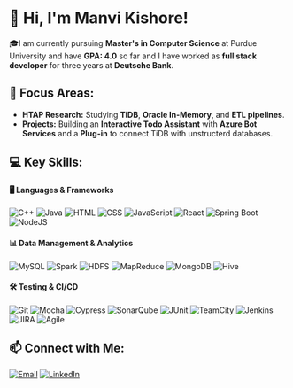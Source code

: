 # 👋 Hi, I'm Manvi Kishore!  

🎓I am currently pursuing **Master's in Computer Science** at Purdue University and have **GPA: 4.0** so far and
   I have worked as **full stack developer** for three years at **Deutsche Bank**.

## 🌟 **Focus Areas:**  
- **HTAP Research:** Studying **TiDB**, **Oracle In-Memory**, and **ETL pipelines**.  
- **Projects:** Building an **Interactive Todo Assistant** with **Azure Bot Services** and a **Plug-in** to connect TiDB with unstructerd databases.  

## 💻 **Key Skills:**  

#### 🖥️ Languages & Frameworks  
![C++](https://img.shields.io/badge/C++-00599C?style=flat-square&logo=c%2B%2B&logoColor=white) ![Java](https://img.shields.io/badge/Java-ED8B00?style=flat-square&logo=java&logoColor=white) ![HTML](https://img.shields.io/badge/HTML5-E34F26?style=flat-square&logo=html5&logoColor=white) ![CSS](https://img.shields.io/badge/CSS3-1572B6?style=flat-square&logo=css3&logoColor=white) ![JavaScript](https://img.shields.io/badge/JavaScript-F7DF1E?style=flat-square&logo=javascript&logoColor=black) ![React](https://img.shields.io/badge/React-61DAFB?style=flat-square&logo=react&logoColor=black) ![Spring Boot](https://img.shields.io/badge/Spring_Boot-6DB33F?style=flat-square&logo=spring-boot&logoColor=white) ![NodeJS](https://img.shields.io/badge/Node.js-339933?style=flat-square&logo=node.js&logoColor=white)  

#### 📊 Data Management & Analytics  
![MySQL](https://img.shields.io/badge/MySQL-4479A1?style=flat-square&logo=mysql&logoColor=white) ![Spark](https://img.shields.io/badge/Apache_Spark-E25A1C?style=flat-square&logo=apachespark&logoColor=white) ![HDFS](https://img.shields.io/badge/HDFS-003366?style=flat-square&logo=apache&logoColor=white) ![MapReduce](https://img.shields.io/badge/MapReduce-FF6F00?style=flat-square&logo=apache&logoColor=white) ![MongoDB](https://img.shields.io/badge/MongoDB-47A248?style=flat-square&logo=mongodb&logoColor=white) ![Hive](https://img.shields.io/badge/Apache_Hive-FDEE21?style=flat-square&logo=apachehive&logoColor=black)  

#### 🛠️ Testing & CI/CD  
![Git](https://img.shields.io/badge/Git-F05032?style=flat-square&logo=git&logoColor=white) ![Mocha](https://img.shields.io/badge/Mocha-8D6748?style=flat-square&logo=mocha&logoColor=white) ![Cypress](https://img.shields.io/badge/Cypress-17202C?style=flat-square&logo=cypress&logoColor=white) ![SonarQube](https://img.shields.io/badge/SonarQube-4E9BCD?style=flat-square&logo=sonarqube&logoColor=white) ![JUnit](https://img.shields.io/badge/JUnit-25A162?style=flat-square&logo=junit5&logoColor=white) ![TeamCity](https://img.shields.io/badge/TeamCity-000000?style=flat-square&logo=teamcity&logoColor=white) ![Jenkins](https://img.shields.io/badge/Jenkins-D24939?style=flat-square&logo=jenkins&logoColor=white) ![JIRA](https://img.shields.io/badge/JIRA-0052CC?style=flat-square&logo=jira&logoColor=white) ![Agile](https://img.shields.io/badge/Agile-FFD700?style=flat-square&logo=scrum&logoColor=black)  

  

## 📫 **Connect with Me:**  

[![Email](https://img.shields.io/badge/Email-D14836?style=flat-square&logo=gmail&logoColor=white)](mailto:manvi.kishore07@gmail.com) [![LinkedIn](https://img.shields.io/badge/LinkedIn-0A66C2?style=flat-square&logo=linkedin&logoColor=white)](https://www.linkedin.com/in/manvikishore)  
